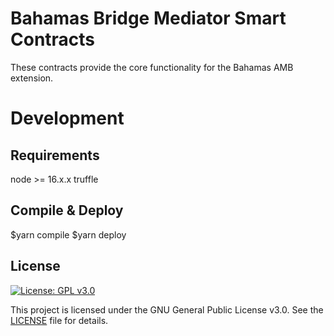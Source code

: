# Bahamas Bridge Mediator Smart Contracts
These contracts provide the core functionality for the Bahamas AMB extension.

# Development
## Requirements
node >= 16.x.x
truffle

## Compile & Deploy
$yarn compile
$yarn deploy

## License

[![License: GPL v3.0](https://img.shields.io/badge/License-GPL%20v3-blue.svg)](https://www.gnu.org/licenses/gpl-3.0)

This project is licensed under the GNU General Public License v3.0. See the [LICENSE](LICENSE) file for details.



